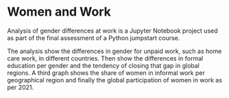 # Women and Work

Analysis of gender differences at work is a Jupyter Notebook project used as part of the final assessment of a Python jumpstart course. 

The analysis show the differences in gender for unpaid work, such as home care work, in different countries. 
Then show the differences in formal education per gender and the tendency of closing that gap in global regions. 
A third graph shows the share of women in informal work per geographical region and finally the global participation of women in work as per 2021.


